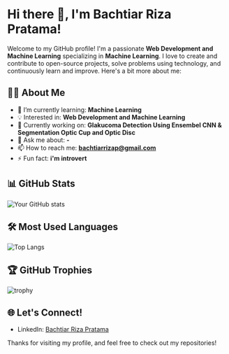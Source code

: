 # Hi there 👋, I'm Bachtiar Riza Pratama!

Welcome to my GitHub profile! I'm a passionate **Web Development and Machine Learning** specializing in **Machine Learning**. I love to create and contribute to open-source projects, solve problems using technology, and continuously learn and improve. Here's a bit more about me:

## 👨‍💻 About Me

- 🌱 I’m currently learning: **Machine Learning**
- 💡 Interested in: **Web Development and Machine Learning**
- 💼 Currently working on: **Glakucoma Detection Using Ensembel CNN & Segmentation Optic Cup and Optic Disc**
- 💬 Ask me about: **-**
- 📫 How to reach me: **bachtiarrizap@gmail.com**
- ⚡ Fun fact: **i'm introvert**

## 📊 GitHub Stats

![Your GitHub stats](https://github-readme-stats.vercel.app/api?username=bachtiarrizaa&show_icons=true&theme=radical)

## 🛠️ Most Used Languages

![Top Langs](https://github-readme-stats.vercel.app/api/top-langs/?username=bachtiarrizaa&layout=compact&theme=radical)

## 🏆 GitHub Trophies

![trophy](https://github-profile-trophy.vercel.app/?username=bachtiarrizaa&theme=radical)

## 🌐 Let's Connect!

- LinkedIn: [Bachtiar Riza Pratama](www.linkedin.com/in/bachtiarrizap)

Thanks for visiting my profile, and feel free to check out my repositories!
